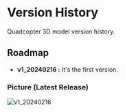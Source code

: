 # Version History

Quadcopter 3D model version history.

## Roadmap

- __v1_20240216 :__ It's the first version.

### Picture (Latest Release)

![v1_20240216](https://github.com/mend0z0/Quadcopter/blob/main/CAD%20model/_Sub_MECH_Quadcopter/v1_20240203/Released%20Folder/v1.0%20-%2020240216/3D%20View/_CADView_MECH_Quadcopter_v1.0.png)